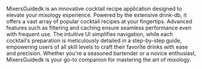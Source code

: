 
MixersGuidedk is an innovative cocktail recipe application designed to elevate your mixology experience. Powered by the extensive drink-db, it offers a vast array of popular cocktail recipes at your fingertips. Advanced features such as filtering and caching ensure seamless performance even with frequent use. The intuitive UI simplifies navigation, while each cocktail's preparation is meticulously detailed in a step-by-step guide, empowering users of all skill levels to craft their favorite drinks with ease and precision. Whether you're a seasoned bartender or a novice enthusiast, MixersGuidedk is your go-to companion for mastering the art of mixology.
